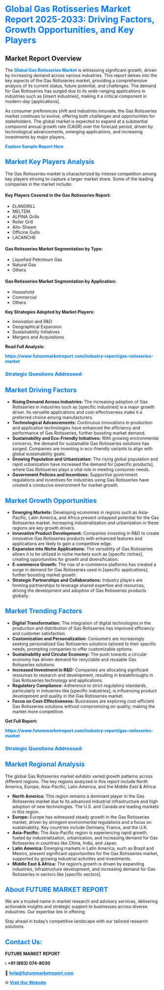 <h1 style="color: #007BFF;">Global Gas Rotisseries Market Report 2025-2033: Driving Factors, Growth Opportunities, and Key Players</h1>

<section id="overview">
<h2>Market Report Overview</h2>
<p>The <a href="https://www.futuremarketreport.com/industry-report/gas-rotisseries-market" style="color: #007BFF; text-decoration: none;"><strong>Global Gas Rotisseries Market</strong></a> is witnessing significant growth, driven by increasing demand across various industries. This report delves into the key aspects of the Gas Rotisseries market, providing a comprehensive analysis of its current status, future potential, and challenges. The demand for Gas Rotisseries has surged due to its wide-ranging applications in industries such as [insert industries], making it a critical component in modern-day [applications].</p>
<p>As consumer preferences shift and industries innovate, the Gas Rotisseries market continues to evolve, offering both challenges and opportunities for stakeholders. The global market is expected to expand at a substantial compound annual growth rate (CAGR) over the forecast period, driven by technological advancements, emerging applications, and increasing investments by major players.</p>
</section>

<section id="overview">
<p><a href="https://www.futuremarketreport.com/request-sample/reportId=104028" style="color: #007BFF; text-decoration: none;"><strong>Explore Sample Report Here</strong></a></p>
</section>

<section id="key-players">
<h2 style="color: #007BFF;">Market Key Players Analysis</h2>
<p>The Gas Rotisseries market is characterized by intense competition among key players striving to capture a larger market share. Some of the leading companies in the market include:</p>
<h4>Key Players Covered in the Gas Rotisseries Report:</h4>
<ul><li>ELANGRILL</li><li>MELTEM</li><li>ALPINA Grills</li><li>Roller Grill</li><li>Alto-Shaam</li><li>Officine Gullo</li><li>LACANCHE</li></ul>
<h4>Gas Rotisseries Market Segmentation by Type:</h4>
<ul><li>Liquefied Petroleum Gas</li><li>Natural Gas</li><li>Others</li></ul>

<h4>Gas Rotisseries Market Segmentation by Application:</h4>
<ul><li>Household</li><li>Commercial</li><li>Others</li></ul>
<p><strong>Key Strategies Adopted by Market Players:</strong></p>
<ul>
<li>Innovation and R&D</li>
<li>Geographical Expansion</li>
<li>Sustainability Initiatives</li>
<li>Mergers and Acquisitions</li>
</ul>
</section>

<section>
<p><strong>Read Full Analysis: </strong></p><a href="https://www.futuremarketreport.com/industry-report/gas-rotisseries-market" style="color: #007BFF; text-decoration: none;"><strong>https://www.futuremarketreport.com/industry-report/gas-rotisseries-market</strong></a>
<h3 style="color: #007BFF;">Strategic Questions Addressed:</h3>
</section>

<section id="driving-factors">
<h2 style="color: #007BFF;">Market Driving Factors</h2>
<ul>
<li><strong>Rising Demand Across Industries:</strong> The increasing adoption of Gas Rotisseries in industries such as [specific industries] is a major growth driver. Its versatile applications and cost-effectiveness make it a preferred choice among manufacturers.</li>
<li><strong>Technological Advancements:</strong> Continuous innovations in production and application technologies have enhanced the efficiency and performance of Gas Rotisseries, further boosting market demand.</li>
<li><strong>Sustainability and Eco-Friendly Initiatives:</strong> With growing environmental concerns, the demand for sustainable Gas Rotisseries solutions has surged. Companies are investing in eco-friendly variants to align with global sustainability goals.</li>
<li><strong>Growing Population and Urbanization:</strong> The rising global population and rapid urbanization have increased the demand for [specific products], where Gas Rotisseries plays a vital role in meeting consumer needs.</li>
<li><strong>Government Policies and Incentives:</strong> Supportive government regulations and incentives for industries using Gas Rotisseries have created a conducive environment for market growth.</li>
</ul>
</section>

<section id="growth-opportunities">
<h2 style="color: #007BFF;">Market Growth Opportunities</h2>
<ul>
<li><strong>Emerging Markets:</strong> Developing economies in regions such as Asia-Pacific, Latin America, and Africa present untapped potential for the Gas Rotisseries market. Increasing industrialization and urbanization in these regions are key growth drivers.</li>
<li><strong>Innovative Product Development:</strong> Companies investing in R&D to create innovative Gas Rotisseries products with enhanced features and applications are likely to gain a competitive edge.</li>
<li><strong>Expansion into Niche Applications:</strong> The versatility of Gas Rotisseries allows it to be utilized in niche markets such as [specific niches], creating opportunities for growth and diversification.</li>
<li><strong>E-commerce Growth:</strong> The rise of e-commerce platforms has created a surge in demand for Gas Rotisseries used in [specific applications], further boosting market growth.</li>
<li><strong>Strategic Partnerships and Collaborations:</strong> Industry players are forming partnerships to leverage shared expertise and resources, driving the development and adoption of Gas Rotisseries products globally.</li>
</ul>
</section>

<section id="trending-factors">
<h2 style="color: #007BFF;">Market Trending Factors</h2>
<ul>
<li><strong>Digital Transformation:</strong> The integration of digital technologies in the production and distribution of Gas Rotisseries has improved efficiency and customer satisfaction.</li>
<li><strong>Customization and Personalization:</strong> Consumers are increasingly seeking personalized Gas Rotisseries solutions tailored to their specific needs, prompting companies to offer customizable options.</li>
<li><strong>Sustainability and Circular Economy:</strong> The push towards a circular economy has driven demand for recyclable and reusable Gas Rotisseries solutions.</li>
<li><strong>Increased Investment in R&D:</strong> Companies are allocating significant resources to research and development, resulting in breakthroughs in Gas Rotisseries technology and applications.</li>
<li><strong>Regulatory Compliance:</strong> Adherence to strict regulatory standards, particularly in industries like [specific industries], is influencing product development and quality in the Gas Rotisseries market.</li>
<li><strong>Focus on Cost-Effectiveness:</strong> Businesses are exploring cost-efficient Gas Rotisseries solutions without compromising on quality, making the market more competitive.</li>
</ul>
</section>

<section>
<p><strong>Get Full Report: </strong></p><a href="https://www.futuremarketreport.com/industry-report/gas-rotisseries-market" style="color: #007BFF; text-decoration: none;"><strong>https://www.futuremarketreport.com/industry-report/gas-rotisseries-market</strong></a>
<h3 style="color: #007BFF;">Strategic Questions Addressed:</h3>
</section>


<section id="regional-analysis">
<h2 style="color: #007BFF;">Market Regional Analysis</h2>
<p>The global Gas Rotisseries market exhibits varied growth patterns across different regions. The key regions analyzed in this report include North America, Europe, Asia-Pacific, Latin America, and the Middle East & Africa:</p>
<ul>
<li><strong>North America:</strong> This region remains a dominant player in the Gas Rotisseries market due to its advanced industrial infrastructure and high adoption of new technologies. The U.S. and Canada are leading markets in this region.</li>
<li><strong>Europe:</strong> Europe has witnessed steady growth in the Gas Rotisseries market, driven by stringent environmental regulations and a focus on sustainability. Key countries include Germany, France, and the U.K.</li>
<li><strong>Asia-Pacific:</strong> The Asia-Pacific region is experiencing rapid growth, fueled by industrialization, urbanization, and increasing demand for Gas Rotisseries in countries like China, India, and Japan.</li>
<li><strong>Latin America:</strong> Emerging markets in Latin America, such as Brazil and Mexico, present significant opportunities for the Gas Rotisseries market, supported by growing industrial activities and investments.</li>
<li><strong>Middle East & Africa:</strong> The region’s growth is driven by expanding industries, infrastructure development, and increasing demand for Gas Rotisseries in sectors like [specific sectors].</li>
</ul>
</section>

<footer>
<h2 style="color: #007BFF;">About FUTURE MARKET REPORT</h2>
<p>We are a trusted name in market research and advisory services, delivering actionable insights and strategic support to businesses across diverse industries. Our expertise lies in offering:</p>

<p>Stay ahead in today’s competitive landscape with our tailored research solutions.</p>

<h2 style="color: #007BFF;">Contact Us:</h2>
<p><strong>FUTURE MARKET REPORT</strong></p>
<p>📞 <strong>+91 (883) 074-8030</strong></p>
<p>📧 <strong><a href="mailto:help@futuremarketreport.com" style="color: #007BFF;">help@futuremarketreport.com</a></strong></p>
<p>🌐 <strong><a href="https://www.futuremarketreport.com/" style="color: #007BFF;">Visit Our Website</a></strong></p>
</footer>